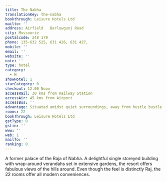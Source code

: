 ```yaml
---
title: The Nabha
translationKey: the-nabha
bookthrough: Leisure Hotels Ltd
mailto: ''
address: Airfield   Barlowgunj Road
city: Mussoorie
postalcode: 248 179
phone: 135-632 525, 631 426, 631 427,
mobile: ''
email: ''
website: ''
note: ''
type: hotel
category:
  - H
showHotel: 1
starCategory: 0
checkout: 12.00 Noon
accessRail: 30 kms from Railway Station
accessAir: 45 kms from Airport
accessBus: ''
advantage: Situated amidst quiet surroundings, away from hustle bustle of the Mall
rooms: 22
bookThrough: Leisure Hotels Ltd
gstType: 0
gstin: ''
www: ''
web: 1
mailTo: ''
ranking: 0
---
```







A former palace of the Raja of Nabha. A delightful single storeyed  building with wrap-around verandahs set in extensive gardens, the resort offers fabulous views of the hills around. Even though the feel is distinctly Raj, the 22 rooms offer all modern conveniences.